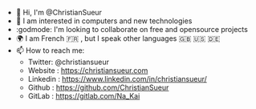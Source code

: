 - 👋 Hi, I'm @ChristianSueur 
- 👀 I am interested in computers and new technologies
- :godmode:  I'm looking to collaborate on free and opensource projects
- :earth_africa: I am French :fr: , but I speak other languages :uk: :us: :de:
- 📫 How to reach me:
   - Twitter: @christiansueur
   - Website : https://christiansueur.com
   - Linkedin : https://www.linkedin.com/in/christiansueur/
   - Github : https://github.com/ChristianSueur
   - GitLab : https://gitlab.com/Na_Kai

<!---
ChristianSueur/ChristianSueur is a ✨ special ✨ repository because its `README.md` (this file) appears on your GitHub profile.
You can click the Preview link to take a look at your changes.
--->
